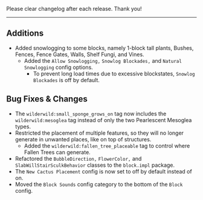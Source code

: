 Please clear changelog after each release.
Thank you!

-----------------
Additions
---

  - Added snowlogging to some blocks, namely 1-block tall plants, Bushes, Fences, Fence Gates, Walls, Shelf Fungi, and Vines.
    - Added the `Allow Snowlogging,` `Snowlog Blockades,` and `Natural Snowlogging` config options.
      - To prevent long load times due to excessive blockstates, `Snowlog Blockades` is off by default.

Bug Fixes & Changes
---

  - The `wilderwild:small_sponge_grows_on` tag now includes the `wilderwild:mesoglea` tag instead of only the two Pearlescent Mesoglea types.
  - Restricted the placement of multiple features, so they will no longer generate in unwanted places, like on top of structures.
    - Added the `wilderwild:fallen_tree_placeable` tag to control where Fallen Trees can generate.
  - Refactored the `BubbleDirection,` `FlowerColor,` and `SlabWillStairSculkBehavior` classes to the `block.impl` package.
  - The `New Cactus Placement` config is now set to off by default instead of on.
  - Moved the `Block Sounds` config category to the bottom of the `Block` config.
